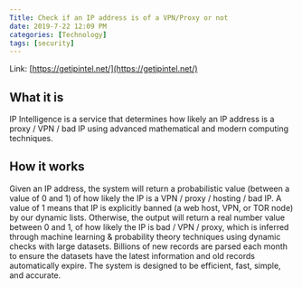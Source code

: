```yaml
---
Title: Check if an IP address is of a VPN/Proxy or not
date: 2019-7-22 12:09 PM
categories: [Technology]
tags: [security]
---
```


Link: [https://getipintel.net/](https://getipintel.net/)

## What it is
IP Intelligence is a service that determines how likely an IP address is a proxy / VPN / bad IP using advanced mathematical and modern computing techniques.

## How it works
Given an IP address, the system will return a probabilistic value (between a value of 0 and 1) of how likely the IP is a VPN / proxy / hosting / bad IP. A value of 1 means that IP is explicitly banned (a web host, VPN, or TOR node) by our dynamic lists. Otherwise, the output will return a real number value between 0 and 1, of how likely the IP is bad / VPN / proxy, which is inferred through machine learning & probability theory techniques using dynamic checks with large datasets. Billions of new records are parsed each month to ensure the datasets have the latest information and old records automatically expire. The system is designed to be efficient, fast, simple, and accurate.